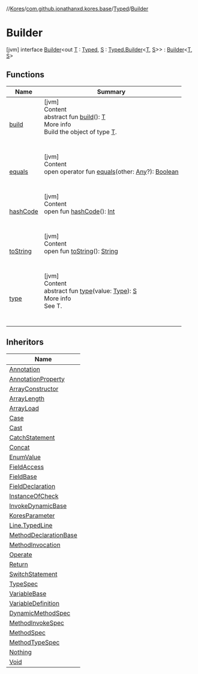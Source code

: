 //[Kores](../../../index.md)/[com.github.jonathanxd.kores.base](../../index.md)/[Typed](../index.md)/[Builder](index.md)



# Builder  
 [jvm] interface [Builder](index.md)<out [T](index.md) : [Typed](../index.md), [S](index.md) : [Typed.Builder](index.md)<[T](index.md), [S](index.md)>> : [Builder](../../../com.github.jonathanxd.kores.builder/-builder/index.md)<[T](index.md), [S](index.md)>    


## Functions  
  
|  Name|  Summary| 
|---|---|
| <a name="com.github.jonathanxd.kores.builder/Builder/build/#/PointingToDeclaration/"></a>[build](../../../com.github.jonathanxd.kores.builder/-builder/build.md)| <a name="com.github.jonathanxd.kores.builder/Builder/build/#/PointingToDeclaration/"></a>[jvm]  <br>Content  <br>abstract fun [build](../../../com.github.jonathanxd.kores.builder/-builder/build.md)(): [T](index.md)  <br>More info  <br>Build the object of type [T](../../../com.github.jonathanxd.kores.builder/-builder/index.md).  <br><br><br>
| <a name="kotlin/Any/equals/#kotlin.Any?/PointingToDeclaration/"></a>[equals](../../../com.github.jonathanxd.kores.util/-simple-resolver/index.md#%5Bkotlin%2FAny%2Fequals%2F%23kotlin.Any%3F%2FPointingToDeclaration%2F%5D%2FFunctions%2F-1211764316)| <a name="kotlin/Any/equals/#kotlin.Any?/PointingToDeclaration/"></a>[jvm]  <br>Content  <br>open operator fun [equals](../../../com.github.jonathanxd.kores.util/-simple-resolver/index.md#%5Bkotlin%2FAny%2Fequals%2F%23kotlin.Any%3F%2FPointingToDeclaration%2F%5D%2FFunctions%2F-1211764316)(other: [Any](https://kotlinlang.org/api/latest/jvm/stdlib/kotlin/-any/index.html)?): [Boolean](https://kotlinlang.org/api/latest/jvm/stdlib/kotlin/-boolean/index.html)  <br><br><br>
| <a name="kotlin/Any/hashCode/#/PointingToDeclaration/"></a>[hashCode](../../../com.github.jonathanxd.kores.util/-simple-resolver/index.md#%5Bkotlin%2FAny%2FhashCode%2F%23%2FPointingToDeclaration%2F%5D%2FFunctions%2F-1211764316)| <a name="kotlin/Any/hashCode/#/PointingToDeclaration/"></a>[jvm]  <br>Content  <br>open fun [hashCode](../../../com.github.jonathanxd.kores.util/-simple-resolver/index.md#%5Bkotlin%2FAny%2FhashCode%2F%23%2FPointingToDeclaration%2F%5D%2FFunctions%2F-1211764316)(): [Int](https://kotlinlang.org/api/latest/jvm/stdlib/kotlin/-int/index.html)  <br><br><br>
| <a name="kotlin/Any/toString/#/PointingToDeclaration/"></a>[toString](../../../com.github.jonathanxd.kores.util/-simple-resolver/index.md#%5Bkotlin%2FAny%2FtoString%2F%23%2FPointingToDeclaration%2F%5D%2FFunctions%2F-1211764316)| <a name="kotlin/Any/toString/#/PointingToDeclaration/"></a>[jvm]  <br>Content  <br>open fun [toString](../../../com.github.jonathanxd.kores.util/-simple-resolver/index.md#%5Bkotlin%2FAny%2FtoString%2F%23%2FPointingToDeclaration%2F%5D%2FFunctions%2F-1211764316)(): [String](https://kotlinlang.org/api/latest/jvm/stdlib/kotlin/-string/index.html)  <br><br><br>
| <a name="com.github.jonathanxd.kores.base/Typed.Builder/type/#java.lang.reflect.Type/PointingToDeclaration/"></a>[type](type.md)| <a name="com.github.jonathanxd.kores.base/Typed.Builder/type/#java.lang.reflect.Type/PointingToDeclaration/"></a>[jvm]  <br>Content  <br>abstract fun [type](type.md)(value: [Type](https://docs.oracle.com/javase/8/docs/api/java/lang/reflect/Type.html)): [S](index.md)  <br>More info  <br>See T.  <br><br><br>


## Inheritors  
  
|  Name| 
|---|
| <a name="com.github.jonathanxd.kores.base/Annotation.Builder///PointingToDeclaration/"></a>[Annotation](../../-annotation/-builder/index.md)
| <a name="com.github.jonathanxd.kores.base/AnnotationProperty.Builder///PointingToDeclaration/"></a>[AnnotationProperty](../../-annotation-property/-builder/index.md)
| <a name="com.github.jonathanxd.kores.base/ArrayConstructor.Builder///PointingToDeclaration/"></a>[ArrayConstructor](../../-array-constructor/-builder/index.md)
| <a name="com.github.jonathanxd.kores.base/ArrayLength.Builder///PointingToDeclaration/"></a>[ArrayLength](../../-array-length/-builder/index.md)
| <a name="com.github.jonathanxd.kores.base/ArrayLoad.Builder///PointingToDeclaration/"></a>[ArrayLoad](../../-array-load/-builder/index.md)
| <a name="com.github.jonathanxd.kores.base/Case.Builder///PointingToDeclaration/"></a>[Case](../../-case/-builder/index.md)
| <a name="com.github.jonathanxd.kores.base/Cast.Builder///PointingToDeclaration/"></a>[Cast](../../-cast/-builder/index.md)
| <a name="com.github.jonathanxd.kores.base/CatchStatement.Builder///PointingToDeclaration/"></a>[CatchStatement](../../-catch-statement/-builder/index.md)
| <a name="com.github.jonathanxd.kores.base/Concat.Builder///PointingToDeclaration/"></a>[Concat](../../-concat/-builder/index.md)
| <a name="com.github.jonathanxd.kores.base/EnumValue.Builder///PointingToDeclaration/"></a>[EnumValue](../../-enum-value/-builder/index.md)
| <a name="com.github.jonathanxd.kores.base/FieldAccess.Builder///PointingToDeclaration/"></a>[FieldAccess](../../-field-access/-builder/index.md)
| <a name="com.github.jonathanxd.kores.base/FieldBase.Builder///PointingToDeclaration/"></a>[FieldBase](../../-field-base/-builder/index.md)
| <a name="com.github.jonathanxd.kores.base/FieldDeclaration.Builder///PointingToDeclaration/"></a>[FieldDeclaration](../../-field-declaration/-builder/index.md)
| <a name="com.github.jonathanxd.kores.base/InstanceOfCheck.Builder///PointingToDeclaration/"></a>[InstanceOfCheck](../../-instance-of-check/-builder/index.md)
| <a name="com.github.jonathanxd.kores.base/InvokeDynamicBase.Builder///PointingToDeclaration/"></a>[InvokeDynamicBase](../../-invoke-dynamic-base/-builder/index.md)
| <a name="com.github.jonathanxd.kores.base/KoresParameter.Builder///PointingToDeclaration/"></a>[KoresParameter](../../-kores-parameter/-builder/index.md)
| <a name="com.github.jonathanxd.kores.base/Line.TypedLine.Builder///PointingToDeclaration/"></a>[Line.TypedLine](../../-line/-typed-line/-builder/index.md)
| <a name="com.github.jonathanxd.kores.base/MethodDeclarationBase.Builder///PointingToDeclaration/"></a>[MethodDeclarationBase](../../-method-declaration-base/-builder/index.md)
| <a name="com.github.jonathanxd.kores.base/MethodInvocation.Builder///PointingToDeclaration/"></a>[MethodInvocation](../../-method-invocation/-builder/index.md)
| <a name="com.github.jonathanxd.kores.base/Operate.Builder///PointingToDeclaration/"></a>[Operate](../../-operate/-builder/index.md)
| <a name="com.github.jonathanxd.kores.base/Return.Builder///PointingToDeclaration/"></a>[Return](../../-return/-builder/index.md)
| <a name="com.github.jonathanxd.kores.base/SwitchStatement.Builder///PointingToDeclaration/"></a>[SwitchStatement](../../-switch-statement/-builder/index.md)
| <a name="com.github.jonathanxd.kores.base/TypeSpec.Builder///PointingToDeclaration/"></a>[TypeSpec](../../-type-spec/-builder/index.md)
| <a name="com.github.jonathanxd.kores.base/VariableBase.Builder///PointingToDeclaration/"></a>[VariableBase](../../-variable-base/-builder/index.md)
| <a name="com.github.jonathanxd.kores.base/VariableDefinition.Builder///PointingToDeclaration/"></a>[VariableDefinition](../../-variable-definition/-builder/index.md)
| <a name="com.github.jonathanxd.kores.common/DynamicMethodSpec.Builder///PointingToDeclaration/"></a>[DynamicMethodSpec](../../../com.github.jonathanxd.kores.common/-dynamic-method-spec/-builder/index.md)
| <a name="com.github.jonathanxd.kores.common/MethodInvokeSpec.Builder///PointingToDeclaration/"></a>[MethodInvokeSpec](../../../com.github.jonathanxd.kores.common/-method-invoke-spec/-builder/index.md)
| <a name="com.github.jonathanxd.kores.common/MethodSpec.Builder///PointingToDeclaration/"></a>[MethodSpec](../../../com.github.jonathanxd.kores.common/-method-spec/-builder/index.md)
| <a name="com.github.jonathanxd.kores.common/MethodTypeSpec.Builder///PointingToDeclaration/"></a>[MethodTypeSpec](../../../com.github.jonathanxd.kores.common/-method-type-spec/-builder/index.md)
| <a name="com.github.jonathanxd.kores.common/Nothing.Builder///PointingToDeclaration/"></a>[Nothing](../../../com.github.jonathanxd.kores.common/-nothing/-builder/index.md)
| <a name="com.github.jonathanxd.kores.common/Void.Builder///PointingToDeclaration/"></a>[Void](../../../com.github.jonathanxd.kores.common/-void/-builder/index.md)

